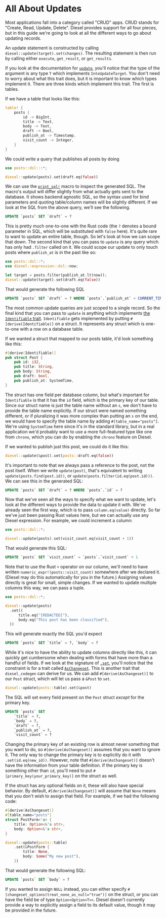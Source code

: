 All About Updates
=================

Most applications fall into a category called "CRUD" apps. CRUD stands for "Create, Read, Update, Delete". Diesel provides support for all four pieces, but in this guide we're going to look at all the different ways to go about updating records.

An update statement is constructed by calling `diesel::update(target).set(changes)`. The resulting statement is then run by calling either `execute`, `get_result`, or `get_results`.

If you look at the documentation for [`update`](http://docs.diesel.rs/diesel/fn.update.html), you'll notice that the type of the argument is any type `T` which implements `IntoUpdateTarget`. You don't need to worry about what this trait does, but it is important to know which types implement it. There are three kinds which implement this trait. The first is tables.

If we have a table that looks like this:

```rust
table! {
    posts {
        id -> BigInt,
        title -> Text,
        body -> Text,
        draft -> Bool,
        publish_at -> Timestamp,
        visit_count -> Integer,
    }
}
```

We could write a query that publishes all posts by doing

```rust
use posts::dsl:::*;

diesel::update(posts).set(draft.eq(false))
```

We can use the [`print_sql!`] macro to inspect the generated SQL. The macro's output will differ slightly from what actually gets sent to the database. It shows backend agnostic SQL, so the syntax used for bind parameters and quoting table/column names will be slightly different. If we look at the SQL from the above query, we'll see the following.

[`print_sql!`]: http://docs.diesel.rs/diesel/macro.print_sql.html

```sql
UPDATE `posts` SET `draft` = ?
```

This is pretty much one-to-one with the Rust code (the `?` denotes a bound parameter in SQL, which will be substituted with `false` here). It's quite rare to want to update an entire table, though. So let's look at how we can scope that down. The second kind that you can pass to `update` is any query which has only had `.filter` called on it. We could scope our update to only touch posts where `publish_at` is in the past like so:

```rust
use posts::dsl::*;
use diesel::expression::dsl::now;

let target = posts.filter(publish_at.lt(now));
diesel::update(target).set(draft.eq(false))
```

That would generate the following SQL

```sql
UPDATE `posts` SET `draft` = ? WHERE `posts`.`publish_at` < CURRENT_TIMESTAMP
```

The most common update queries are just scoped to a single record. So the final kind that you can pass to `update` is anything which implements [the `Identifiable` trait]. `Identifiable` gets implemented by putting `#[derive(Identifiable)]` on a struct. It represents any struct which is one-to-one with a row on a database table.

[the `Identifiable` trait]: http://docs.diesel.rs/diesel/associations/trait.Identifiable.html

If we wanted a struct that mapped to our posts table, it'd look something like this:

```rust
#[derive(Identifiable)]
pub struct Post {
    pub id: i32,
    pub title: String,
    pub body: String,
    pub draft: bool,
    pub publish_at: SystemTime,
}
```

The struct has one field per database column, but what's important for `Identifiable` is that it has the `id` field, which is the primary key of our table. Since our struct name is just the table name without an `s`, we don't have to provide the table name explicitly. If our struct were named something different, or if pluralizing it was more complex than putting an `s` on the end, we would have to specify the table name by adding `#[table_name="posts"]`. We're using `SystemTime` here since it's in the standard library, but in a real application we'd probably want to use a more full-featured type like one from `chrono`, which you can do by enabling the `chrono` feature on Diesel.

If we wanted to publish just this post, we could do it like this:

```rust
diesel::update(&post).set(posts::draft.eq(false))
```

It's important to note that we always pass a reference to the post, not the post itself. When we write `update(post)`, that's equivalent to writing `update(posts.find(post.id))`, or `update(posts.filter(id.eq(post.id)))`. We can see this in the generated SQL:

```sql
UPDATE `posts` SET `draft` = ? WHERE `posts`.`id` = ?
```

Now that we've seen all the ways to specify what we want to update, let's look at the different ways to provide the data to update it with. We've already seen the first way, which is to pass `column.eq(value)` directly. So far we've just been passing Rust values here, but we can actually use any Diesel expression. For example, we could increment a column:

```rust
use posts::dsl::*;

diesel::update(posts).set(visit_count.eq(visit_count + 1))
```

That would generate this SQL:

```sql
UPDATE `posts` SET `visit_count` = `posts`.`visit_count` + 1
```

Note that to use the Rust `+` operator on our column, we'll need to have written `numeric_expr!(posts::visit_count)` somewhere after we declared it. (Diesel may do this automatically for you in the future.) Assigning values directly is great for small, simple changes. If we wanted to update multiple columns this way, we can pass a tuple.

```rust
use posts::dsl::*;

diesel::update(posts)
  .set((
      title.eq("[REDACTED]"),
      body.eq("This post has been classified"),
  ))
```

This will generate exactly the SQL you'd expect

```sql
UPDATE `posts` SET `title` = ?, `body` = ?
```

While it's nice to have the ability to update columns directly like this, it can quickly get cumbersome when dealing with forms that have more than a handful of fields. If we look at the signature of [`.set`], you'll notice that the constraint is for a trait called [`AsChangeset`]. This is another trait that `diesel_codegen` can derive for us. We can add `#[derive(AsChangeset)]` to our `Post` struct, which will let us pass a `&Post` to `set`.

[`.set`]: http://docs.diesel.rs/diesel/query_builder/struct.IncompleteUpdateStatement.html#method.set
[`AsChangeset`]: http://docs.diesel.rs/diesel/query_builder/trait.AsChangeset.html

```rust
diesel::update(posts::table).set(&post)
```

The SQL will set every field present on the `Post` struct *except* for the primary key.

```sql
UPDATE `posts` SET
    `title` = ?,
    `body` = ?,
    `draft` = ?,
    `publish_at` = ?,
    `visit_count` = ?
```

Changing the primary key of an existing row is almost never something that you want to do, so `#[derive(AsChangeset)]` assumes that you want to ignore it. The only way to change the primary key is to explicitly do it with `.set(id.eq(new_id))`. However, note that `#[derive(AsChangeset)]` doesn't have the information from your table definition. If the primary key is something other than `id`, you'll need to put `#[primary_key(your_primary_key)]` on the struct as well.

If the struct has any optional fields on it, these will also have special behavior. By default, `#[derive(AsChangeset)]` will assume that `None` means that you don't wish to assign that field. For example, if we had the following code:

```rust
#[derive(AsChangeset)]
#[table_name="posts"]
struct PostForm<'a> {
    title: Option<&'a str>,
    body: Option<&'a str>,
}

diesel::update(posts::table)
    .set(&PostForm {
        title: None,
        body: Some("My new post"),
    })
```

That would generate the following SQL:

```sql
UPDATE `posts` SET `body` = ?
```

If you wanted to assign `NULL` instead, you can either specify `#[changeset_options(treat_none_as_null="true")]` on the struct, or you can have the field be of type `Option<Option<T>>`. Diesel doesn't currently provide a way to explicitly assign a field to its default value, though it may be provided in the future.

<!-- TODO: Cover `execute` vs `get_result` vs `get_results` vs `save_changes` -->
<!-- TODO: Briefly mention upsert exists, point to docs -->

